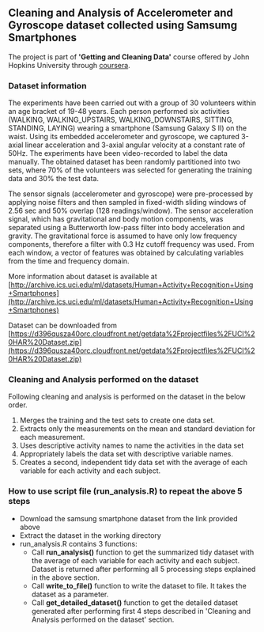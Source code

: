 ## Cleaning and Analysis of Accelerometer and Gyroscope dataset collected using Samsumg Smartphones 

The project is part of **'Getting and Cleaning Data'** course offered by John Hopkins University through [coursera](https://class.coursera.org/getdata-006).

### Dataset information
The experiments have been carried out with a group of 30 volunteers within an age bracket of 19-48 years. Each person performed six activities (WALKING, WALKING_UPSTAIRS, WALKING_DOWNSTAIRS, SITTING, STANDING, LAYING) wearing a smartphone (Samsung Galaxy S II) on the waist. Using its embedded accelerometer and gyroscope, we captured 3-axial linear acceleration and 3-axial angular velocity at a constant rate of 50Hz. The experiments have been video-recorded to label the data manually. The obtained dataset has been randomly partitioned into two sets, where 70% of the volunteers was selected for generating the training data and 30% the test data.

The sensor signals (accelerometer and gyroscope) were pre-processed by applying noise filters and then sampled in fixed-width sliding windows of 2.56 sec and 50% overlap (128 readings/window). The sensor acceleration signal, which has gravitational and body motion components, was separated using a Butterworth low-pass filter into body acceleration and gravity. The gravitational force is assumed to have only low frequency components, therefore a filter with 0.3 Hz cutoff frequency was used. From each window, a vector of features was obtained by calculating variables from the time and frequency domain. 

More information about dataset is available at [http://archive.ics.uci.edu/ml/datasets/Human+Activity+Recognition+Using+Smartphones](http://archive.ics.uci.edu/ml/datasets/Human+Activity+Recognition+Using+Smartphones)

Dataset can be downloaded from [https://d396qusza40orc.cloudfront.net/getdata%2Fprojectfiles%2FUCI%20HAR%20Dataset.zip](https://d396qusza40orc.cloudfront.net/getdata%2Fprojectfiles%2FUCI%20HAR%20Dataset.zip)

### Cleaning and Analysis performed on the dataset
Following cleaning and analysis is performed on the dataset in the below order.

1. Merges the training and the test sets to create one data set.
2. Extracts only the measurements on the mean and standard deviation for each measurement. 
3. Uses descriptive activity names to name the activities in the data set
4. Appropriately labels the data set with descriptive variable names. 
5. Creates a second, independent tidy data set with the average of each variable for each activity and each subject.

### How to use script file (run_analysis.R) to repeat the above 5 steps
* Download the samsung smartphone dataset from the link provided above
* Extract the dataset in the working directory
* run_analysis.R contains 3 functions:
  * Call **run_analysis()** function to get the summarized tidy dataset with the average of each variable for each activity and each subject. Dataset is returned after performing all 5 processing steps explained in the above section.
  * Call **write_to_file()** function to write the dataset to file. It takes the dataset as a parameter.
  * Call **get_detailed_dataset()** function to get the detailed dataset generated after performing first 4 steps described in 'Cleaning and Analysis performed on the dataset' section.